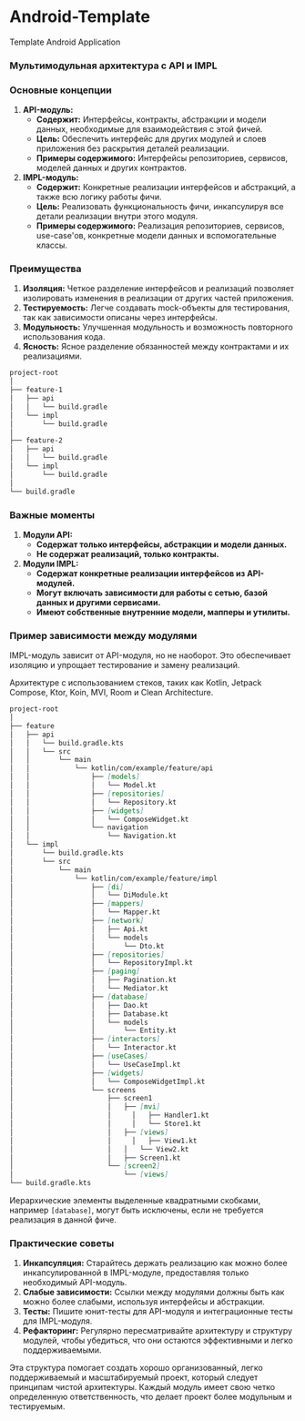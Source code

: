 # Android-Template
Template Android Application

### **Мультимодульная архитектура с API и IMPL**

### **Основные концепции**

1. **API-модуль:**
    - **Содержит:** Интерфейсы, контракты, абстракции и модели данных, необходимые для взаимодействия с этой фичей.
    - **Цель:** Обеспечить интерфейс для других модулей и слоев приложения без раскрытия деталей реализации.
    - **Примеры содержимого:** Интерфейсы репозиториев, сервисов, моделей данных и других контрактов.
2. **IMPL-модуль:**
    - **Содержит:** Конкретные реализации интерфейсов и абстракций, а также всю логику работы фичи.
    - **Цель:** Реализовать функциональность фичи, инкапсулируя все детали реализации внутри этого модуля.
    - **Примеры содержимого:** Реализация репозиториев, сервисов, use-case'ов, конкретные модели данных и вспомогательные классы.

### **Преимущества**

1. **Изоляция:** Четкое разделение интерфейсов и реализаций позволяет изолировать изменения в реализации от других частей приложения.
2. **Тестируемость:** Легче создавать mock-объекты для тестирования, так как зависимости описаны через интерфейсы.
3. **Модульность:** Улучшенная модульность и возможность повторного использования кода.
4. **Ясность:** Ясное разделение обязанностей между контрактами и их реализациями.

  

```Markdown
project-root
│
├── feature-1
│   ├── api
│   │   └── build.gradle
│   └── impl
│       └── build.gradle
│
├── feature-2
│   ├── api
│   │   └── build.gradle
│   └── impl
│       └── build.gradle
│
└── build.gradle
```

  

### **Важные моменты**

1. **Модули API:**
    - **Содержат только интерфейсы, абстракции и модели данных.**
    - **Не содержат реализаций, только контракты.**
2. **Модули IMPL:**
    - **Содержат конкретные реализации интерфейсов из API-модулей.**
    - **Могут включать зависимости для работы с сетью, базой данных и другими сервисами.**
    - **Имеют собственные внутренние модели, мапперы и утилиты.**

### **Пример зависимости между модулями**

IMPL-модуль зависит от API-модуля, но не наоборот. Это обеспечивает изоляцию и упрощает тестирование и замену реализаций.


Архитектуре с использованием стеков, таких как Kotlin, Jetpack Compose, Ktor, Koin, MVI, Room и Clean Architecture.

  

```Markdown
project-root
│
├── feature
│   ├── api
│   │   └── build.gradle.kts
│   │   └── src
│   │       └── main
│   │           └── kotlin/com/example/feature/api
│   │               ├── [models]
│   │               │   └── Model.kt
│   │               ├── [repositories]
│   │               │   └── Repository.kt
│   │               ├── [widgets]
│   │               │   └── ComposeWidget.kt
│   │               └── navigation
│   │                   └── Navigation.kt
│   └── impl
│       └── build.gradle.kts
│       └── src
│           └── main
│               └── kotlin/com/example/feature/impl
│                   ├── [di]
│                   │   └── DiModule.kt
│                   ├── [mappers]
│                   │   └── Mapper.kt
│                   ├── [network]
│                   │   ├── Api.kt
│                   │   └── models
│                   │       └── Dto.kt
│                   ├── [repositories]
│                   │   └── RepositoryImpl.kt
│                   ├── [paging]
│                   │   ├── Pagination.kt
│                   │   └── Mediator.kt
│                   ├── [database]
│                   │   ├── Dao.kt
│                   │   ├── Database.kt
│                   │   └── models
│                   │       └── Entity.kt
│                   ├── [interactors]
│                   │   └── Interactor.kt
│                   ├── [useCases]
│                   │   └── UseCaseImpl.kt
│                   ├── [widgets]
│                   │   └── ComposeWidgetImpl.kt
│                   └── screens
│                       ├── screen1
│                       │   ├── [mvi]
│                       │	  │   ├── Handler1.kt
│                       │	  │   └── Store1.kt
│                       │   ├── [views]
│                       │	  │   ├── View1.kt
│                      	│   │   └── View2.kt
│                       │   ├── Screen1.kt
│                       └── [screen2]
│                           └── [views]
└── build.gradle.kts
```

Иерархические элементы выделенные квадратными скобками, например `[database]`, могут быть исключены, если не требуется реализация в данной фиче.

  

### **Практические советы**

1. **Инкапсуляция:** Старайтесь держать реализацию как можно более инкапсулированной в IMPL-модуле, предоставляя только необходимый API-модуль.
2. **Слабые зависимости:** Ссылки между модулями должны быть как можно более слабыми, используя интерфейсы и абстракции.
3. **Тесты:** Пишите юнит-тесты для API-модуля и интеграционные тесты для IMPL-модуля.
4. **Рефакторинг:** Регулярно пересматривайте архитектуру и структуру модулей, чтобы убедиться, что они остаются эффективными и легко поддерживаемыми.

  

Эта структура помогает создать хорошо организованный, легко поддерживаемый и масштабируемый проект, который следует принципам чистой архитектуры. Каждый модуль имеет свою четко определенную ответственность, что делает проект более модульным и тестируемым.
